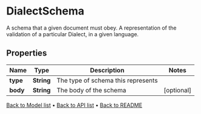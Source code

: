 

# DialectSchema

A schema that a given document must obey. A representation of the validation of a particular Dialect,  in a given language.

## Properties

| Name | Type | Description | Notes |
|------------ | ------------- | ------------- | -------------|
|**type** | **String** | The type of schema this represents |  |
|**body** | **String** | The body of the schema |  [optional] |



[Back to Model list](../README.md#documentation-for-models) &#8226; [Back to API list](../README.md#documentation-for-api-endpoints) &#8226; [Back to README](../README.md)


